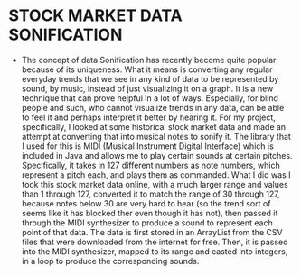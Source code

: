 # STOCK MARKET DATA SONIFICATION

* The concept of data Sonification has recently become quite popular because of its uniqueness. What it means is converting any regular everyday trends that we see in any kind of data to be represented by sound, by music, instead of just visualizing it on a graph. It is a new technique that can prove helpful in a lot of ways. Especially, for blind people and such, who cannot visualize trends in any data, can be able to feel it and perhaps interpret it better by hearing it. For my project, specifically, I looked at some historical stock market data and made an attempt at converting that into musical notes to sonify it. The library that I used for this is MIDI (Musical Instrument Digital Interface) which is included in Java and allows me to play certain sounds at certain pitches. Specifically, it takes in 127 different numbers as note numbers, which represent a pitch each, and plays them as commanded. What I did was I took this stock market data online, with a much larger range and values than 1 through 127, converted it to match the range of 30 through 127, because notes below 30 are very hard to hear (so the trend sort of seems like it has blocked ther even though it has not), then passed it through the MIDI synthesizer to produce a sound to represent each point of that data. The data is first stored in an ArrayList from the CSV files that were downloaded from the internet for free. Then, it is passed into the MIDI synthesizer, mapped to its range and casted into integers, in a loop to produce the corresponding sounds.

